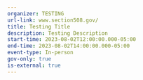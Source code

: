 ```yaml
---
organizer: TESTING
url-link: www.section508.gov/
title: Testing Title
description: Testing Description
start-time: 2023-08-02T12:00:00.000-05:00
end-time: 2023-08-02T14:00:00.000-05:00
event-type: In-person
gov-only: true
is-external: true
---
```

